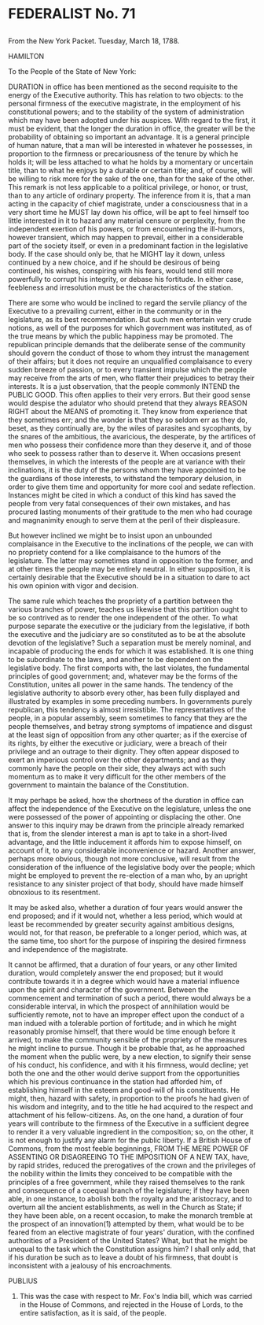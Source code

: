 # FEDERALIST No. 71
## 


From the New York Packet. Tuesday, March 18, 1788.

HAMILTON

To the People of the State of New York:

DURATION in office has been mentioned as the second requisite to the
energy of the Executive authority. This has relation to two objects: to
the personal firmness of the executive magistrate, in the employment
of his constitutional powers; and to the stability of the system of
administration which may have been adopted under his auspices. With
regard to the first, it must be evident, that the longer the duration in
office, the greater will be the probability of obtaining so important an
advantage. It is a general principle of human nature, that a man will
be interested in whatever he possesses, in proportion to the firmness or
precariousness of the tenure by which he holds it; will be less attached
to what he holds by a momentary or uncertain title, than to what he
enjoys by a durable or certain title; and, of course, will be willing to
risk more for the sake of the one, than for the sake of the other. This
remark is not less applicable to a political privilege, or honor, or
trust, than to any article of ordinary property. The inference from
it is, that a man acting in the capacity of chief magistrate, under a
consciousness that in a very short time he MUST lay down his office,
will be apt to feel himself too little interested in it to hazard any
material censure or perplexity, from the independent exertion of his
powers, or from encountering the ill-humors, however transient, which
may happen to prevail, either in a considerable part of the society
itself, or even in a predominant faction in the legislative body. If the
case should only be, that he MIGHT lay it down, unless continued by a
new choice, and if he should be desirous of being continued, his wishes,
conspiring with his fears, would tend still more powerfully to corrupt
his integrity, or debase his fortitude. In either case, feebleness and
irresolution must be the characteristics of the station.

There are some who would be inclined to regard the servile pliancy of
the Executive to a prevailing current, either in the community or in
the legislature, as its best recommendation. But such men entertain
very crude notions, as well of the purposes for which government was
instituted, as of the true means by which the public happiness may be
promoted. The republican principle demands that the deliberate sense of
the community should govern the conduct of those to whom they intrust
the management of their affairs; but it does not require an unqualified
complaisance to every sudden breeze of passion, or to every transient
impulse which the people may receive from the arts of men, who flatter
their prejudices to betray their interests. It is a just observation,
that the people commonly INTEND the PUBLIC GOOD. This often applies to
their very errors. But their good sense would despise the adulator
who should pretend that they always REASON RIGHT about the MEANS of
promoting it. They know from experience that they sometimes err; and the
wonder is that they so seldom err as they do, beset, as they continually
are, by the wiles of parasites and sycophants, by the snares of the
ambitious, the avaricious, the desperate, by the artifices of men who
possess their confidence more than they deserve it, and of those who
seek to possess rather than to deserve it. When occasions present
themselves, in which the interests of the people are at variance
with their inclinations, it is the duty of the persons whom they have
appointed to be the guardians of those interests, to withstand the
temporary delusion, in order to give them time and opportunity for more
cool and sedate reflection. Instances might be cited in which a conduct
of this kind has saved the people from very fatal consequences of their
own mistakes, and has procured lasting monuments of their gratitude
to the men who had courage and magnanimity enough to serve them at the
peril of their displeasure.

But however inclined we might be to insist upon an unbounded
complaisance in the Executive to the inclinations of the people, we can
with no propriety contend for a like complaisance to the humors of the
legislature. The latter may sometimes stand in opposition to the
former, and at other times the people may be entirely neutral. In either
supposition, it is certainly desirable that the Executive should be in a
situation to dare to act his own opinion with vigor and decision.

The same rule which teaches the propriety of a partition between the
various branches of power, teaches us likewise that this partition ought
to be so contrived as to render the one independent of the other.
To what purpose separate the executive or the judiciary from the
legislative, if both the executive and the judiciary are so constituted
as to be at the absolute devotion of the legislative? Such a separation
must be merely nominal, and incapable of producing the ends for which
it was established. It is one thing to be subordinate to the laws, and
another to be dependent on the legislative body. The first comports
with, the last violates, the fundamental principles of good government;
and, whatever may be the forms of the Constitution, unites all power
in the same hands. The tendency of the legislative authority to absorb
every other, has been fully displayed and illustrated by examples in
some preceding numbers. In governments purely republican, this tendency
is almost irresistible. The representatives of the people, in a popular
assembly, seem sometimes to fancy that they are the people themselves,
and betray strong symptoms of impatience and disgust at the least sign
of opposition from any other quarter; as if the exercise of its rights,
by either the executive or judiciary, were a breach of their privilege
and an outrage to their dignity. They often appear disposed to exert an
imperious control over the other departments; and as they commonly have
the people on their side, they always act with such momentum as to make
it very difficult for the other members of the government to maintain
the balance of the Constitution.

It may perhaps be asked, how the shortness of the duration in office can
affect the independence of the Executive on the legislature, unless the
one were possessed of the power of appointing or displacing the other.
One answer to this inquiry may be drawn from the principle already
remarked that is, from the slender interest a man is apt to take in
a short-lived advantage, and the little inducement it affords him to
expose himself, on account of it, to any considerable inconvenience
or hazard. Another answer, perhaps more obvious, though not more
conclusive, will result from the consideration of the influence of the
legislative body over the people; which might be employed to prevent
the re-election of a man who, by an upright resistance to any sinister
project of that body, should have made himself obnoxious to its
resentment.

It may be asked also, whether a duration of four years would answer the
end proposed; and if it would not, whether a less period, which would
at least be recommended by greater security against ambitious designs,
would not, for that reason, be preferable to a longer period, which was,
at the same time, too short for the purpose of inspiring the desired
firmness and independence of the magistrate.

It cannot be affirmed, that a duration of four years, or any other
limited duration, would completely answer the end proposed; but it would
contribute towards it in a degree which would have a material
influence upon the spirit and character of the government. Between the
commencement and termination of such a period, there would always be a
considerable interval, in which the prospect of annihilation would be
sufficiently remote, not to have an improper effect upon the conduct
of a man indued with a tolerable portion of fortitude; and in which he
might reasonably promise himself, that there would be time enough before
it arrived, to make the community sensible of the propriety of the
measures he might incline to pursue. Though it be probable that, as
he approached the moment when the public were, by a new election, to
signify their sense of his conduct, his confidence, and with it his
firmness, would decline; yet both the one and the other would derive
support from the opportunities which his previous continuance in the
station had afforded him, of establishing himself in the esteem and
good-will of his constituents. He might, then, hazard with safety, in
proportion to the proofs he had given of his wisdom and integrity,
and to the title he had acquired to the respect and attachment of his
fellow-citizens. As, on the one hand, a duration of four years will
contribute to the firmness of the Executive in a sufficient degree to
render it a very valuable ingredient in the composition; so, on the
other, it is not enough to justify any alarm for the public liberty. If
a British House of Commons, from the most feeble beginnings, FROM THE
MERE POWER OF ASSENTING OR DISAGREEING TO THE IMPOSITION OF A NEW TAX,
have, by rapid strides, reduced the prerogatives of the crown and
the privileges of the nobility within the limits they conceived to be
compatible with the principles of a free government, while they raised
themselves to the rank and consequence of a coequal branch of the
legislature; if they have been able, in one instance, to abolish
both the royalty and the aristocracy, and to overturn all the ancient
establishments, as well in the Church as State; if they have been able,
on a recent occasion, to make the monarch tremble at the prospect of
an innovation(1) attempted by them, what would be to be feared from
an elective magistrate of four years' duration, with the confined
authorities of a President of the United States? What, but that he might
be unequal to the task which the Constitution assigns him? I shall only
add, that if his duration be such as to leave a doubt of his firmness,
that doubt is inconsistent with a jealousy of his encroachments.

PUBLIUS

1. This was the case with respect to Mr. Fox's India bill, which was
carried in the House of Commons, and rejected in the House of Lords, to
the entire satisfaction, as it is said, of the people.




